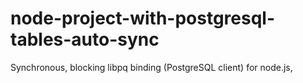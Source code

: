 # node-project-with-postgresql-tables-auto-sync
Synchronous, blocking libpq binding (PostgreSQL client) for node.js,
